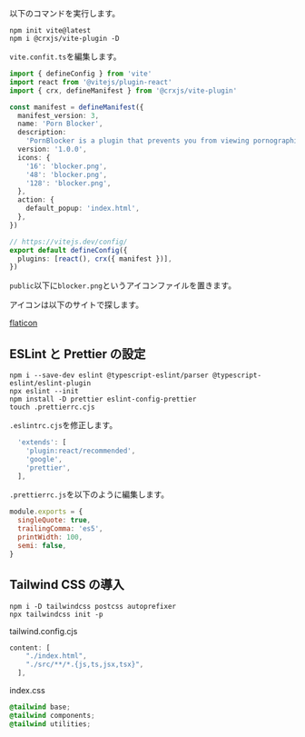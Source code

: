 
以下のコマンドを実行します。

```shell
npm init vite@latest
npm i @crxjs/vite-plugin -D
```

`vite.confit.ts`を編集します。

```ts
import { defineConfig } from 'vite'
import react from '@vitejs/plugin-react'
import { crx, defineManifest } from '@crxjs/vite-plugin'

const manifest = defineManifest({
  manifest_version: 3,
  name: 'Porn Blocker',
  description:
    'PornBlocker is a plugin that prevents you from viewing pornographic sites. When you open a porn site, it redirects you to a useful site.',
  version: '1.0.0',
  icons: {
    '16': 'blocker.png',
    '48': 'blocker.png',
    '128': 'blocker.png',
  },
  action: {
    default_popup: 'index.html',
  },
})

// https://vitejs.dev/config/
export default defineConfig({
  plugins: [react(), crx({ manifest })],
})

```

`public`以下に`blocker.png`というアイコンファイルを置きます。

アイコンは以下のサイトで探します。

[flaticon](https://www.flaticon.com/free-icons/red-cross)

## ESLint と Prettier の設定

```shell
npm i --save-dev eslint @typescript-eslint/parser @typescript-eslint/eslint-plugin
npx eslint --init
npm install -D prettier eslint-config-prettier
touch .prettierrc.cjs
```

`.eslintrc.cjs`を修正します。

```js
  'extends': [
    'plugin:react/recommended',
    'google',
    'prettier',
  ],
```

`.prettierrc.js`を以下のように編集します。

```js
module.exports = {
  singleQuote: true,
  trailingComma: 'es5',
  printWidth: 100,
  semi: false,
}
```


## Tailwind CSS の導入

```
npm i -D tailwindcss postcss autoprefixer
npx tailwindcss init -p
```

tailwind.config.cjs

```js
content: [
    "./index.html",
    "./src/**/*.{js,ts,jsx,tsx}",
  ],
```


index.css

```css
@tailwind base;
@tailwind components;
@tailwind utilities;
```
